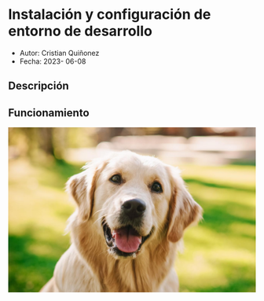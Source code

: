 # Instalación y configuración de entorno de desarrollo 


- Autor: Cristian Quiñonez
- Fecha: 2023- 06-08

## Descripción 


## Funcionamiento
![](img/Golden.jpg)


